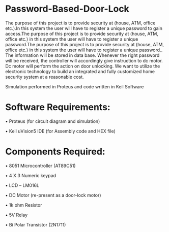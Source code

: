 # Password-Based-Door-Lock
The purpose of this project is to provide security at (house, ATM, office etc.).In this system the user will have to register a unique password to gain access.The purpose of this project is to provide security at (house, ATM, office etc.) in this system the user will have to register a unique password.The purpose of this project is to provide security at (house, ATM, office etc.) in this system the user will have to register a unique password.. The information will be stored in data base.
Whenever the right password will be received, the controller will accordingly give instruction
to dc motor. Dc motor will perform the action on door unlocking. We want to utilize the
electronic technology to build an integrated and fully customized home security system at a
reasonable cost.

Simulation performed in Proteus and code written in Keil Software

# Software Requirements:

• Proteus (for circuit diagram and simulation)

• Keil uVision5 IDE (for Assembly code and HEX file)


# Components Required:

• 8051 Microcontroller (AT89C51)

• 4 X 3 Numeric keypad

• LCD – LM016L

• DC Motor (re-present as a door-lock motor)

• 1k ohm Resistor

• 5V Relay

• Bi Polar Transistor (2N1711)
